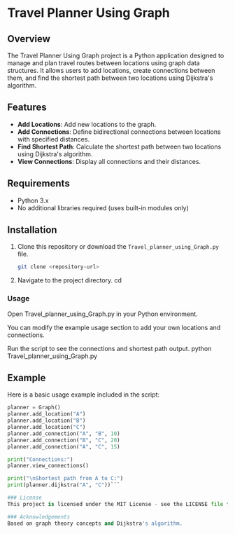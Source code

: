 # Travel Planner Using Graph

## Overview

The Travel Planner Using Graph project is a Python application designed to manage and plan travel routes between locations using graph data structures. It allows users to add locations, create connections between them, and find the shortest path between two locations using Dijkstra's algorithm.

## Features

- **Add Locations**: Add new locations to the graph.
- **Add Connections**: Define bidirectional connections between locations with specified distances.
- **Find Shortest Path**: Calculate the shortest path between two locations using Dijkstra's algorithm.
- **View Connections**: Display all connections and their distances.

## Requirements

- Python 3.x
- No additional libraries required (uses built-in modules only)

## Installation

1. Clone this repository or download the `Travel_planner_using_Graph.py` file.

   ```bash
   git clone <repository-url>
2. Navigate to the project directory.
   cd <project-directory>
### Usage
Open Travel_planner_using_Graph.py in your Python environment.

You can modify the example usage section to add your own locations and connections.

Run the script to see the connections and shortest path output.
  python Travel_planner_using_Graph.py
## Example

Here is a basic usage example included in the script:

```python
planner = Graph()
planner.add_location("A")
planner.add_location("B")
planner.add_location("C")
planner.add_connection("A", "B", 10)
planner.add_connection("B", "C", 20)
planner.add_connection("A", "C", 15)

print("Connections:")
planner.view_connections()

print("\nShortest path from A to C:")
print(planner.dijkstra("A", "C"))```

### License
This project is licensed under the MIT License - see the LICENSE file for details.

### Acknowledgements
Based on graph theory concepts and Dijkstra's algorithm.
